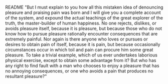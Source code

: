 README
"But I must explain to you how all this mistaken idea of denouncing pleasure and praising pain was born and I will give you 
a complete account of the system, and expound the actual teachings of the great explorer of the truth, the master-builder of 
human happiness. No one rejects, dislikes, or avoids pleasure itself, because it is pleasure, but because those who do not 
know how to pursue pleasure rationally encounter consequences that are extremely painful. Nor again is there anyone who loves 
or pursues or desires to obtain pain of itself, because it is pain, but because occasionally circumstances occur in which toil 
and pain can procure him some great pleasure. To take a trivial example, which of us ever undertakes laborious physical exercise, 
except to obtain some advantage from it? But who has any right to find fault with a man who chooses to enjoy a pleasure that 
has no annoying consequences, or one who avoids a pain that produces no resultant pleasure?"
